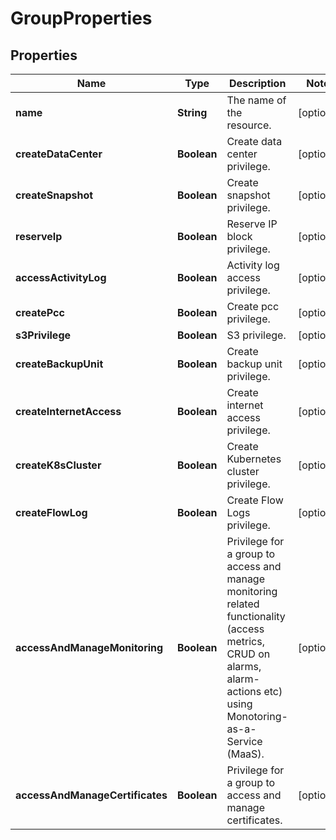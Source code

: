 

# GroupProperties

## Properties

| Name | Type | Description | Notes |
| ------------ | ------------- | ------------- | ------------- |
| **name** | **String** | The name of the  resource. |  [optional] |
| **createDataCenter** | **Boolean** | Create data center privilege. |  [optional] |
| **createSnapshot** | **Boolean** | Create snapshot privilege. |  [optional] |
| **reserveIp** | **Boolean** | Reserve IP block privilege. |  [optional] |
| **accessActivityLog** | **Boolean** | Activity log access privilege. |  [optional] |
| **createPcc** | **Boolean** | Create pcc privilege. |  [optional] |
| **s3Privilege** | **Boolean** | S3 privilege. |  [optional] |
| **createBackupUnit** | **Boolean** | Create backup unit privilege. |  [optional] |
| **createInternetAccess** | **Boolean** | Create internet access privilege. |  [optional] |
| **createK8sCluster** | **Boolean** | Create Kubernetes cluster privilege. |  [optional] |
| **createFlowLog** | **Boolean** | Create Flow Logs privilege. |  [optional] |
| **accessAndManageMonitoring** | **Boolean** | Privilege for a group to access and manage monitoring related functionality (access metrics, CRUD on alarms, alarm-actions etc) using Monotoring-as-a-Service (MaaS). |  [optional] |
| **accessAndManageCertificates** | **Boolean** | Privilege for a group to access and manage certificates. |  [optional] |


